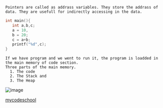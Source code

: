 ```
Pointers are called as addrass variables. They store the addrass of data. They are usefull for indirectly accessing in the data.
```
```c++
int main(){
   int a,b,c;
   a = 10,
   b = 20;
   c = a+b;
   printf("%d",c);
}
```
```
If we have program and we went to run it, the program is loadded in the main memory of code section.
Three parts of the main memory.
  1. The code
  2. The Stack and 
  3. The Heap
```
![image](https://user-images.githubusercontent.com/59710234/174050681-b108c616-c33b-40f9-b765-9a45006fa516.png)


[mycodeschool](https://www.youtube.com/playlist?list=PL2_aWCzGMAwLZp6LMUKI3cc7pgGsasm2_)

